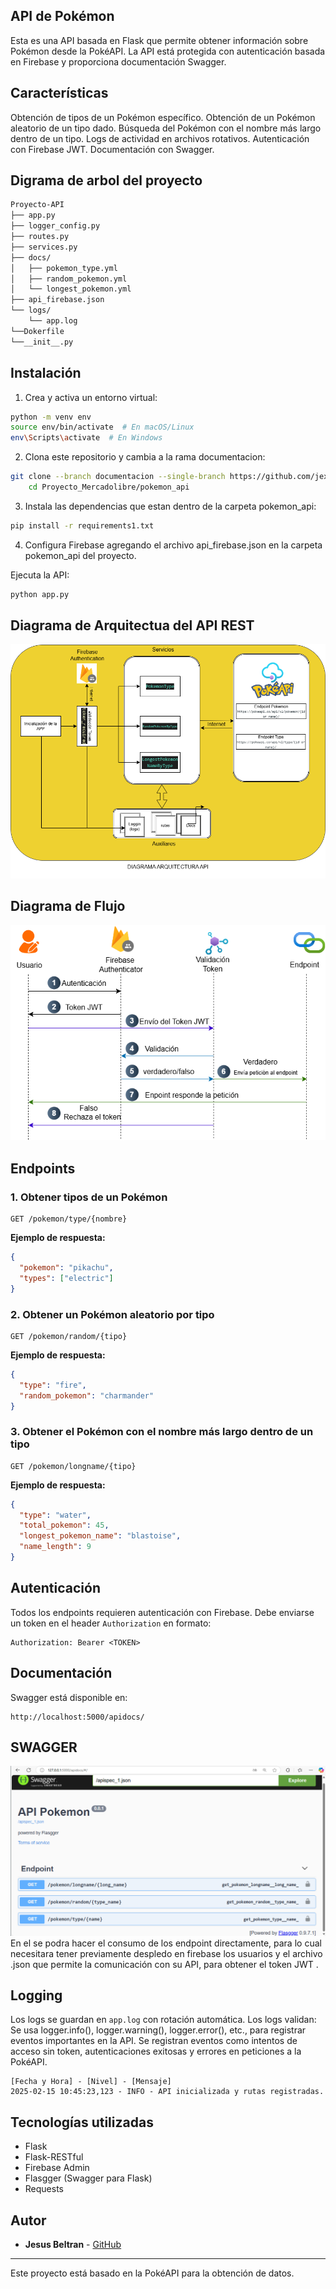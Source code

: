 ## API de Pokémon

Esta es una API basada en Flask que permite obtener información sobre Pokémon desde la PokéAPI.
La API está protegida con autenticación basada en Firebase y proporciona documentación Swagger.

## Características

Obtención de tipos de un Pokémon específico.
Obtención de un Pokémon aleatorio de un tipo dado.
Búsqueda del Pokémon con el nombre más largo dentro de un tipo.
Logs de actividad en archivos rotativos.
Autenticación con Firebase JWT.
Documentación con Swagger.
## Digrama de arbol del proyecto
```sh
Proyecto-API
├── app.py
├── logger_config.py
├── routes.py
├── services.py
├── docs/
│   ├── pokemon_type.yml
│   ├── random_pokemon.yml
│   └── longest_pokemon.yml
├── api_firebase.json
└── logs/
    └── app.log
└──Dokerfile
└──__init__.py
```
## Instalación

1. Crea y activa un entorno virtual:
```sh
python -m venv env
source env/bin/activate  # En macOS/Linux
env\Scripts\activate  # En Windows
```
2. Clona este repositorio y cambia a la rama documentacion:
```sh
git clone --branch documentacion --single-branch https://github.com/jexus909/Proyecto_Mercadolibre
    cd Proyecto_Mercadolibre/pokemon_api
```
3. Instala las dependencias que estan dentro de la carpeta pokemon_api:
```sh
pip install -r requirements1.txt
```
4. Configura Firebase agregando el archivo api_firebase.json en la carpeta pokemon_api del proyecto.

Ejecuta la API:
```sh
python app.py
```

## Diagrama de Arquitectua del API REST
![Logo de la API1](https://github.com/jexus909/Proyecto_Mercadolibre/blob/main/pokemon_api-Diagrama%20API1.drawio.png)

## Diagrama de Flujo 
![Logo de la API](https://github.com/jexus909/Proyecto_Mercadolibre/blob/main/pokemon_api-Flujo%20API.drawio.png)



## Endpoints
### 1. Obtener tipos de un Pokémon
```
GET /pokemon/type/{nombre}
```
**Ejemplo de respuesta:**
```json
{
  "pokemon": "pikachu",
  "types": ["electric"]
}
```

### 2. Obtener un Pokémon aleatorio por tipo
```
GET /pokemon/random/{tipo}
```
**Ejemplo de respuesta:**
```json
{
  "type": "fire",
  "random_pokemon": "charmander"
}
```

### 3. Obtener el Pokémon con el nombre más largo dentro de un tipo
```
GET /pokemon/longname/{tipo}
```
**Ejemplo de respuesta:**
```json
{
  "type": "water",
  "total_pokemon": 45,
  "longest_pokemon_name": "blastoise",
  "name_length": 9
}
```

## Autenticación
Todos los endpoints requieren autenticación con Firebase.
Debe enviarse un token en el header `Authorization` en formato:
```
Authorization: Bearer <TOKEN>
```

## Documentación
Swagger está disponible en:
```
http://localhost:5000/apidocs/
```
## SWAGGER
![swagger](https://github.com/jexus909/Proyecto_Mercadolibre/blob/main/swagger.png)
En el se podra hacer el consumo de los endpoint directamente, para lo cual necesitara tener previamente despledo en firebase los usuarios y el archivo .json que permite la comunicación con su API, para obtener el token JWT .

## Logging
Los logs se guardan en `app.log` con rotación automática.
Los logs validan:
Se usa logger.info(), logger.warning(), logger.error(), etc., para registrar eventos importantes en la API.
Se registran eventos como intentos de acceso sin token, autenticaciones exitosas y errores en peticiones a la PokéAPI.
```
[Fecha y Hora] - [Nivel] - [Mensaje]
2025-02-15 10:45:23,123 - INFO - API inicializada y rutas registradas.

```

## Tecnologías utilizadas
- Flask
- Flask-RESTful
- Firebase Admin
- Flasgger (Swagger para Flask)
- Requests

## Autor
- **Jesus Beltran** - [GitHub](https://github.com/jexus909)

---
Este proyecto está basado en la PokéAPI para la obtención de datos.

